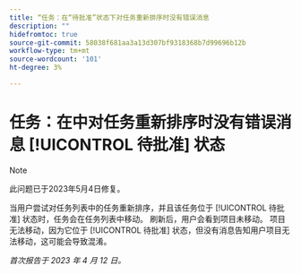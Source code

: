 ```yaml
---
title: “任务：在“待批准”状态下对任务重新排序时没有错误消息
description: ""
hidefromtoc: true
source-git-commit: 58038f681aa3a13d307bf9318368b7d99696b12b
workflow-type: tm+mt
source-wordcount: '101'
ht-degree: 3%

---
```



# 任务：在中对任务重新排序时没有错误消息 [!UICONTROL 待批准] 状态

>[!NOTE]
>
>此问题已于2023年5月4日修复。

当用户尝试对任务列表中的任务重新排序，并且该任务位于 [!UICONTROL 待批准] 状态时，任务会在任务列表中移动。 刷新后，用户会看到项目未移动。 项目无法移动，因为它位于 [!UICONTROL 待批准] 状态，但没有消息告知用户项目无法移动，这可能会导致混淆。

_首次报告于 2023 年 4 月 12 日。_

